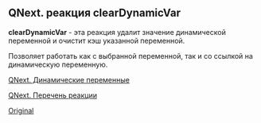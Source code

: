 ## QNext. реакция clearDynamicVar

**clearDynamicVar** - эта реакция удалит значение динамической переменной и очистит кэш указанной переменной.



Позволяет работать как с выбранной переменной, так и со ссылкой на динамическую переменную.



[QNext. Динамические переменные](/docs-test/reactions/dynamicvariable)

[QNext. Перечень реакции](/docs-test/reactions)
  
[Original](https://telegra.ph/QNext-admin-reaction-clearDynamicVariable-05-01)